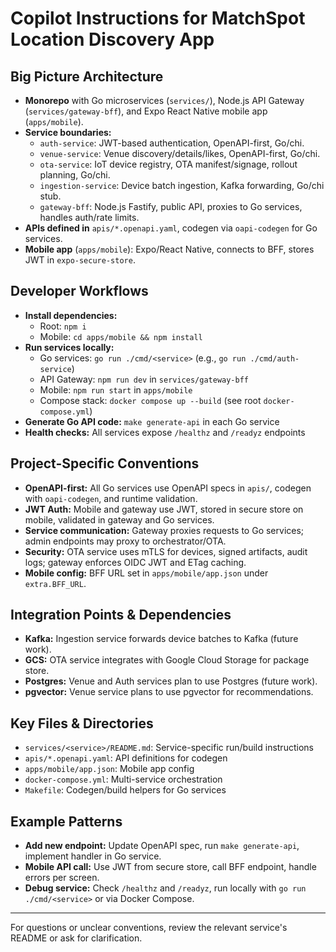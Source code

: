 # Copilot Instructions for MatchSpot Location Discovery App

## Big Picture Architecture
- **Monorepo** with Go microservices (`services/`), Node.js API Gateway (`services/gateway-bff`), and Expo React Native mobile app (`apps/mobile`).
- **Service boundaries:**
  - `auth-service`: JWT-based authentication, OpenAPI-first, Go/chi.
  - `venue-service`: Venue discovery/details/likes, OpenAPI-first, Go/chi.
  - `ota-service`: IoT device registry, OTA manifest/signage, rollout planning, Go/chi.
  - `ingestion-service`: Device batch ingestion, Kafka forwarding, Go/chi stub.
  - `gateway-bff`: Node.js Fastify, public API, proxies to Go services, handles auth/rate limits.
- **APIs defined in** `apis/*.openapi.yaml`, codegen via `oapi-codegen` for Go services.
- **Mobile app** (`apps/mobile`): Expo/React Native, connects to BFF, stores JWT in `expo-secure-store`.

## Developer Workflows
- **Install dependencies:**
  - Root: `npm i`
  - Mobile: `cd apps/mobile && npm install`
- **Run services locally:**
  - Go services: `go run ./cmd/<service>` (e.g., `go run ./cmd/auth-service`)
  - API Gateway: `npm run dev` in `services/gateway-bff`
  - Mobile: `npm run start` in `apps/mobile`
  - Compose stack: `docker compose up --build` (see root `docker-compose.yml`)
- **Generate Go API code:** `make generate-api` in each Go service
- **Health checks:** All services expose `/healthz` and `/readyz` endpoints

## Project-Specific Conventions
- **OpenAPI-first:** All Go services use OpenAPI specs in `apis/`, codegen with `oapi-codegen`, and runtime validation.
- **JWT Auth:** Mobile and gateway use JWT, stored in secure store on mobile, validated in gateway and Go services.
- **Service communication:** Gateway proxies requests to Go services; admin endpoints may proxy to orchestrator/OTA.
- **Security:** OTA service uses mTLS for devices, signed artifacts, audit logs; gateway enforces OIDC JWT and ETag caching.
- **Mobile config:** BFF URL set in `apps/mobile/app.json` under `extra.BFF_URL`.

## Integration Points & Dependencies
- **Kafka:** Ingestion service forwards device batches to Kafka (future work).
- **GCS:** OTA service integrates with Google Cloud Storage for package store.
- **Postgres:** Venue and Auth services plan to use Postgres (future work).
- **pgvector:** Venue service plans to use pgvector for recommendations.

## Key Files & Directories
- `services/<service>/README.md`: Service-specific run/build instructions
- `apis/*.openapi.yaml`: API definitions for codegen
- `apps/mobile/app.json`: Mobile app config
- `docker-compose.yml`: Multi-service orchestration
- `Makefile`: Codegen/build helpers for Go services

## Example Patterns
- **Add new endpoint:** Update OpenAPI spec, run `make generate-api`, implement handler in Go service.
- **Mobile API call:** Use JWT from secure store, call BFF endpoint, handle errors per screen.
- **Debug service:** Check `/healthz` and `/readyz`, run locally with `go run ./cmd/<service>` or via Docker Compose.

---

For questions or unclear conventions, review the relevant service's README or ask for clarification.
